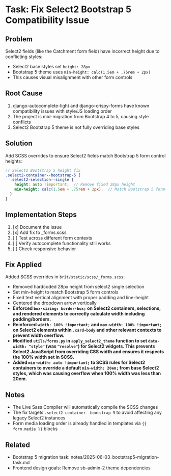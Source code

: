 # Task: Fix Select2 Bootstrap 5 Compatibility Issue

## Problem
Select2 fields (like the Catchment form field) have incorrect height due to conflicting styles:
- Select2 base styles set `height: 28px` 
- Bootstrap 5 theme uses `min-height: calc(1.5em + .75rem + 2px)`
- This causes visual misalignment with other form controls

## Root Cause
1. django-autocomplete-light and django-crispy-forms have known compatibility issues with style/JS loading order
2. The project is mid-migration from Bootstrap 4 to 5, causing style conflicts
3. Select2 Bootstrap 5 theme is not fully overriding base styles

## Solution
Add SCSS overrides to ensure Select2 fields match Bootstrap 5 form control heights:

```scss
// Select2 Bootstrap 5 height fix
.select2-container--bootstrap-5 {
  .select2-selection--single {
    height: auto !important;  // Remove fixed 28px height
    min-height: calc(1.5em + .75rem + 2px);  // Match Bootstrap 5 form-control
  }
}
```

## Implementation Steps
1. [x] Document the issue
2. [x] Add fix to _forms.scss
3. [ ] Test across different form contexts
4. [ ] Verify autocomplete functionality still works
5. [ ] Check responsive behavior

## Fix Applied
Added SCSS overrides in `brit/static/scss/_forms.scss`:
- Removed hardcoded 28px height from select2 single selection
- Set min-height to match Bootstrap 5 form controls
- Fixed text vertical alignment with proper padding and line-height
- Centered the dropdown arrow vertically
- **Enforced `box-sizing: border-box;` on Select2 containers, selections, and rendered elements to correctly calculate width including padding/borders.**
- **Reinforced `width: 100% !important;` and `max-width: 100% !important;` on Select2 elements within `.card-body` and other relevant contexts to prevent width overflow.**
- **Modified `utils/forms.py` in `apply_select2_theme` function to set `data-width: "style"` (was `"resolve"`) for Select2 widgets. This prevents Select2 JavaScript from overriding CSS width and ensures it respects the 100% width set in SCSS.**
- **Added `min-width: auto !important;` to SCSS rules for Select2 containers to override a default `min-width: 20em;` from base Select2 styles, which was causing overflow when 100% width was less than 20em.**

## Notes
- The Live Sass Compiler will automatically compile the SCSS changes
- The fix targets `.select2-container--bootstrap-5` to avoid affecting any legacy Select2 instances
- Form media loading order is already handled in templates via `{{ form.media }}` blocks

## Related
- Bootstrap 5 migration task: notes/2025-06-03_bootstrap5-migration-task.md
- Frontend design goals: Remove sb-admin-2 theme dependencies
